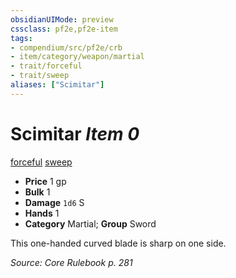 ```yaml
---
obsidianUIMode: preview
cssclass: pf2e,pf2e-item
tags:
- compendium/src/pf2e/crb
- item/category/weapon/martial
- trait/forceful
- trait/sweep
aliases: ["Scimitar"]
---
```

# Scimitar *Item 0*  
[forceful](rules/traits/forceful.md)  [sweep](rules/traits/sweep.md)  

- **Price** 1 gp
- **Bulk** 1
- **Damage** `1d6` S
- **Hands** 1
- **Category** Martial; **Group** Sword 

This one-handed curved blade is sharp on one side.

*Source: Core Rulebook p. 281*